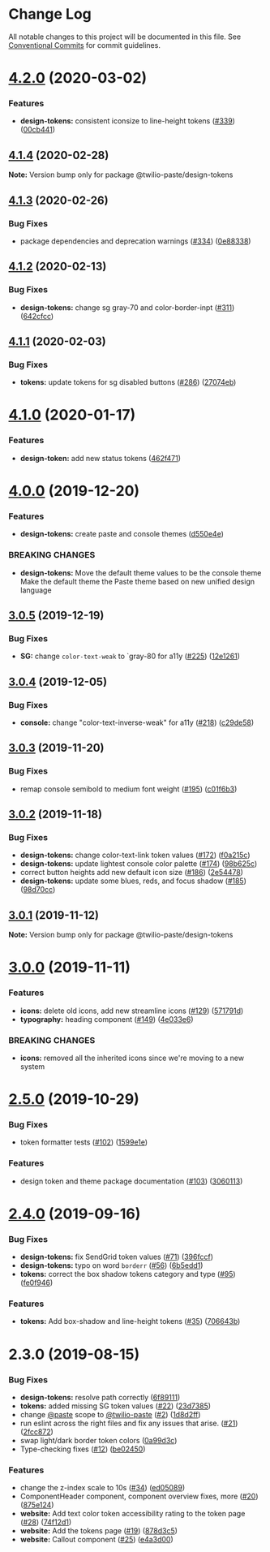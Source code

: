 # Change Log

All notable changes to this project will be documented in this file.
See [Conventional Commits](https://conventionalcommits.org) for commit guidelines.

# [4.2.0](https://github.com/twilio-labs/paste/compare/@twilio-paste/design-tokens@4.1.4...@twilio-paste/design-tokens@4.2.0) (2020-03-02)


### Features

* **design-tokens:** consistent iconsize to line-height tokens ([#339](https://github.com/twilio-labs/paste/issues/339)) ([00cb441](https://github.com/twilio-labs/paste/commit/00cb4417551a046518bfc7a049201e49ddac1641))





## [4.1.4](https://github.com/twilio-labs/paste/compare/@twilio-paste/design-tokens@4.1.3...@twilio-paste/design-tokens@4.1.4) (2020-02-28)

**Note:** Version bump only for package @twilio-paste/design-tokens





## [4.1.3](https://github.com/twilio-labs/paste/compare/@twilio-paste/design-tokens@4.1.2...@twilio-paste/design-tokens@4.1.3) (2020-02-26)


### Bug Fixes

* package dependencies and deprecation warnings ([#334](https://github.com/twilio-labs/paste/issues/334)) ([0e88338](https://github.com/twilio-labs/paste/commit/0e88338511e6835a79eb0a9cea8d5b3a1cdf0a88))





## [4.1.2](https://github.com/twilio-labs/paste/compare/@twilio-paste/design-tokens@4.1.1...@twilio-paste/design-tokens@4.1.2) (2020-02-13)


### Bug Fixes

* **design-tokens:** change sg gray-70 and color-border-inpt ([#311](https://github.com/twilio-labs/paste/issues/311)) ([642cfcc](https://github.com/twilio-labs/paste/commit/642cfcc78ef021f4c100a1c4eaecf786a2ad3655))





## [4.1.1](https://github.com/twilio-labs/paste/compare/@twilio-paste/design-tokens@4.1.0...@twilio-paste/design-tokens@4.1.1) (2020-02-03)


### Bug Fixes

* **tokens:** update tokens for sg disabled buttons ([#286](https://github.com/twilio-labs/paste/issues/286)) ([27074eb](https://github.com/twilio-labs/paste/commit/27074eb97e9ec32d5b2a8ec07b48da1fe79f6323))





# [4.1.0](https://github.com/twilio-labs/paste/compare/@twilio-paste/design-tokens@4.0.0...@twilio-paste/design-tokens@4.1.0) (2020-01-17)


### Features

* **design-token:** add new status tokens ([462f471](https://github.com/twilio-labs/paste/commit/462f4713ab092268bd40b9bfd0d987043a7d7805))





# [4.0.0](https://github.com/twilio-labs/paste/compare/@twilio-paste/design-tokens@3.0.5...@twilio-paste/design-tokens@4.0.0) (2019-12-20)


### Features

* **design-tokens:** create paste and console themes ([d550e4e](https://github.com/twilio-labs/paste/commit/d550e4e3ad29ef8d428031ff3e915e8a511df1c8))


### BREAKING CHANGES

* **design-tokens:** Move the default theme values to be the console theme
Make the default theme the Paste theme based on new unified design language





## [3.0.5](https://github.com/twilio-labs/paste/compare/@twilio-paste/design-tokens@3.0.4...@twilio-paste/design-tokens@3.0.5) (2019-12-19)


### Bug Fixes

* **SG:** change `color-text-weak` to `gray-80 for a11y ([#225](https://github.com/twilio-labs/paste/issues/225)) ([12e1261](https://github.com/twilio-labs/paste/commit/12e12614acb87d70fcc07be92f8c04496c787214))





## [3.0.4](https://github.com/twilio-labs/paste/compare/@twilio-paste/design-tokens@3.0.3...@twilio-paste/design-tokens@3.0.4) (2019-12-05)


### Bug Fixes

* **console:** change "color-text-inverse-weak" for a11y ([#218](https://github.com/twilio-labs/paste/issues/218)) ([c29de58](https://github.com/twilio-labs/paste/commit/c29de58f7371634f331e8c8fc98902ea638001aa))





## [3.0.3](https://github.com/twilio-labs/paste/compare/@twilio-paste/design-tokens@3.0.2...@twilio-paste/design-tokens@3.0.3) (2019-11-20)


### Bug Fixes

* remap console semibold to medium font weight ([#195](https://github.com/twilio-labs/paste/issues/195)) ([c01f6b3](https://github.com/twilio-labs/paste/commit/c01f6b30cb0d9d9f24b1a8556b07bee8060f9052))





## [3.0.2](https://github.com/twilio-labs/paste/compare/@twilio-paste/design-tokens@3.0.1...@twilio-paste/design-tokens@3.0.2) (2019-11-18)


### Bug Fixes

* **design-tokens:** change color-text-link token values ([#172](https://github.com/twilio-labs/paste/issues/172)) ([f0a215c](https://github.com/twilio-labs/paste/commit/f0a215cb283f74f268387e744099e337c6489ebd))
* **design-tokens:** update lightest console color palette ([#174](https://github.com/twilio-labs/paste/issues/174)) ([98b625c](https://github.com/twilio-labs/paste/commit/98b625cc0998381b9a9d43cf590d1bc9cbbed6b6))
* correct button heights add new default icon size ([#186](https://github.com/twilio-labs/paste/issues/186)) ([2e54478](https://github.com/twilio-labs/paste/commit/2e54478f975cb1930bd6d397d1214947db97c2a3))
* **design-tokens:** update some blues, reds, and focus shadow ([#185](https://github.com/twilio-labs/paste/issues/185)) ([98d70cc](https://github.com/twilio-labs/paste/commit/98d70cc046db0284e151fab7f427ee16b8874c4a))





## [3.0.1](https://github.com/twilio-labs/paste/compare/@twilio-paste/design-tokens@3.0.0...@twilio-paste/design-tokens@3.0.1) (2019-11-12)

**Note:** Version bump only for package @twilio-paste/design-tokens





# [3.0.0](https://github.com/twilio-labs/paste/compare/@twilio-paste/design-tokens@2.5.0...@twilio-paste/design-tokens@3.0.0) (2019-11-11)


### Features

* **icons:** delete old icons, add new streamline icons ([#129](https://github.com/twilio-labs/paste/issues/129)) ([571791d](https://github.com/twilio-labs/paste/commit/571791ded8ee4c55bb5a3dbcebee4b17b2c7c826))
* **typography:** heading component ([#149](https://github.com/twilio-labs/paste/issues/149)) ([4e033e6](https://github.com/twilio-labs/paste/commit/4e033e6f3e58566107271b18057532e768420827))


### BREAKING CHANGES

* **icons:** removed all the inherited icons since we're moving to a new system




# [2.5.0](https://github.com/twilio-labs/paste/compare/@twilio-paste/design-tokens@2.4.0...@twilio-paste/design-tokens@2.5.0) (2019-10-29)


### Bug Fixes

* token formatter tests ([#102](https://github.com/twilio-labs/paste/issues/102)) ([1599e1e](https://github.com/twilio-labs/paste/commit/1599e1e89b2d64eb2a2898f0240199ac36428f5b))


### Features

* design token and theme package documentation ([#103](https://github.com/twilio-labs/paste/issues/103)) ([3060113](https://github.com/twilio-labs/paste/commit/30601132ccdec8f0fee79e0f293c80d0c0cff335))





# [2.4.0](https://github.com/twilio-labs/paste/compare/@twilio-paste/design-tokens@2.3.0...@twilio-paste/design-tokens@2.4.0) (2019-09-16)


### Bug Fixes

* **design-tokens:** fix SendGrid token values ([#71](https://github.com/twilio-labs/paste/issues/71)) ([396fccf](https://github.com/twilio-labs/paste/commit/396fccf))
* **design-tokens:** typo on word `borderr` ([#56](https://github.com/twilio-labs/paste/issues/56)) ([6b5edd1](https://github.com/twilio-labs/paste/commit/6b5edd1))
* **tokens:** correct the box shadow tokens category and type ([#95](https://github.com/twilio-labs/paste/issues/95)) ([fe0f946](https://github.com/twilio-labs/paste/commit/fe0f946))


### Features

* **tokens:** Add box-shadow and line-height tokens ([#35](https://github.com/twilio-labs/paste/issues/35)) ([706643b](https://github.com/twilio-labs/paste/commit/706643b))





# 2.3.0 (2019-08-15)


### Bug Fixes

* **design-tokens:** resolve path correctly ([6f89111](https://github.com/twilio-labs/paste/commit/6f89111))
* **tokens:** added missing SG token values ([#22](https://github.com/twilio-labs/paste/issues/22)) ([23d7385](https://github.com/twilio-labs/paste/commit/23d7385))
* change [@paste](https://github.com/paste) scope to [@twilio-paste](https://github.com/twilio-paste) ([#2](https://github.com/twilio-labs/paste/issues/2)) ([1d8d2ff](https://github.com/twilio-labs/paste/commit/1d8d2ff))
* run eslint across the right files and fix any issues that arise. ([#21](https://github.com/twilio-labs/paste/issues/21)) ([2fcc872](https://github.com/twilio-labs/paste/commit/2fcc872))
* swap light/dark border token colors ([0a99d3c](https://github.com/twilio-labs/paste/commit/0a99d3c))
* Type-checking fixes ([#12](https://github.com/twilio-labs/paste/issues/12)) ([be02450](https://github.com/twilio-labs/paste/commit/be02450))


### Features

* change the z-index scale to 10s ([#34](https://github.com/twilio-labs/paste/issues/34)) ([ed05089](https://github.com/twilio-labs/paste/commit/ed05089))
* ComponentHeader component, component overview fixes, more ([#20](https://github.com/twilio-labs/paste/issues/20)) ([875e124](https://github.com/twilio-labs/paste/commit/875e124))
* **website:** Add text color token accessibility rating to the token page ([#28](https://github.com/twilio-labs/paste/issues/28)) ([74f12d1](https://github.com/twilio-labs/paste/commit/74f12d1))
* **website:** Add the tokens page ([#19](https://github.com/twilio-labs/paste/issues/19)) ([878d3c5](https://github.com/twilio-labs/paste/commit/878d3c5))
* **website:** Callout component ([#25](https://github.com/twilio-labs/paste/issues/25)) ([e4a3d00](https://github.com/twilio-labs/paste/commit/e4a3d00))
